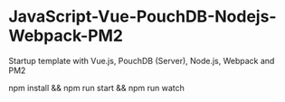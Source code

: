 # JavaScript-Vue-PouchDB-Nodejs-Webpack-PM2
Startup template with Vue.js, PouchDB (Server), Node.js, Webpack and PM2

npm install && npm run start && npm run watch
